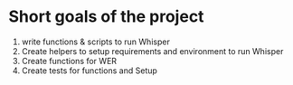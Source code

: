 # Short goals of the project

1. write functions & scripts to run Whisper
2. Create helpers to setup requirements and environment to run Whisper
3. Create functions for WER
4. Create tests for functions and Setup
